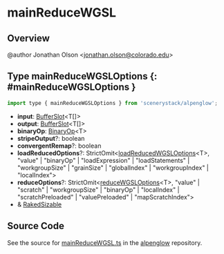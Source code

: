 # mainReduceWGSL

## Overview

@author Jonathan Olson &lt;jonathan.olson@colorado.edu&gt;

## Type mainReduceWGSLOptions {: #mainReduceWGSLOptions }


```js
import type { mainReduceWGSLOptions } from 'scenerystack/alpenglow';
```
- **input**: [BufferSlot](../alpenglow/BufferSlot.md)&lt;T[]&gt;
- **output**: [BufferSlot](../alpenglow/BufferSlot.md)&lt;T[]&gt;
- **binaryOp**: [BinaryOp](../alpenglow/ConcreteType.md#BinaryOp)&lt;T&gt;
- **stripeOutput**?: <span style="color: hsla(calc(var(--md-hue) + 180deg),80%,40%,1);">boolean</span>
- **convergentRemap**?: <span style="color: hsla(calc(var(--md-hue) + 180deg),80%,40%,1);">boolean</span>
- **loadReducedOptions**?: StrictOmit&lt;[loadReducedWGSLOptions](../alpenglow/loadReducedWGSL.md#loadReducedWGSLOptions)&lt;T&gt;, "value" | "binaryOp" | "loadExpression" | "loadStatements" | "workgroupSize" | "grainSize" | "globalIndex" | "workgroupIndex" | "localIndex"&gt;
- **reduceOptions**?: StrictOmit&lt;[reduceWGSLOptions](../alpenglow/reduceWGSL.md#reduceWGSLOptions)&lt;T&gt;, "value" | "scratch" | "workgroupSize" | "binaryOp" | "localIndex" | "scratchPreloaded" | "valuePreloaded" | "mapScratchIndex"&gt;
- &amp; [RakedSizable](../alpenglow/WGSLUtils.md#RakedSizable)




## Source Code

See the source for [mainReduceWGSL.ts](https://github.com/phetsims/alpenglow/blob/main/js/webgpu/wgsl/gpu/mainReduceWGSL.ts) in the [alpenglow](https://github.com/phetsims/alpenglow) repository.
